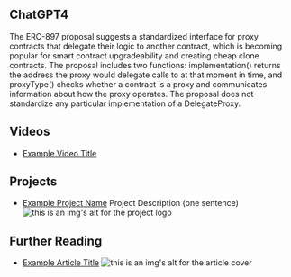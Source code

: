 ## ChatGPT4

The ERC-897 proposal suggests a standardized interface for proxy contracts that delegate their logic to another contract, which is becoming popular for smart contract upgradeability and creating cheap clone contracts. The proposal includes two functions: implementation() returns the address the proxy would delegate calls to at that moment in time, and proxyType() checks whether a contract is a proxy and communicates information about how the proxy operates. The proposal does not standardize any particular implementation of a DelegateProxy.

## Videos

- [Example Video Title](https://www.youtube.com/watch?v=TDGq4aeevgY)

## Projects

- [Example Project Name](https://xxxx.xxx/xxxxx) Project Description (one sentence) ![this is an img's alt for the project logo](https://xxxx.xxx/project-logo.xxx)

## Further Reading

- [Example Article Title](https://xxxx.xxx/xxxxx) ![this is an img's alt for the article cover](https://xxxx.xxx/article-cover.xxx)
